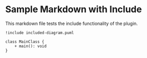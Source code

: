 # Sample Markdown with Include

This markdown file tests the include functionality of the plugin.

```plantuml
!include included-diagram.puml

class MainClass {
    + main(): void
}
```
